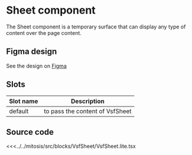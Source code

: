 # Sheet component

The Sheet component is a temporary surface that can display any type of content over the page content.

<PlaygroundWrapper component="Sheet"/>

## Figma design

See the design on [Figma](https://www.figma.com/file/CWOkbpne0tDpSenT4ZEUTQ/%F0%9F%9B%A0-SFUI-2.0-%7C-Development?node-id=10621%3A6597)

## Slots

| Slot name |           Description           |
|-----------|:-------------------------------:|
| default   | to pass the content of VsfSheet |

## Source code

<<<../../mitosis/src/blocks/VsfSheet/VsfSheet.lite.tsx
